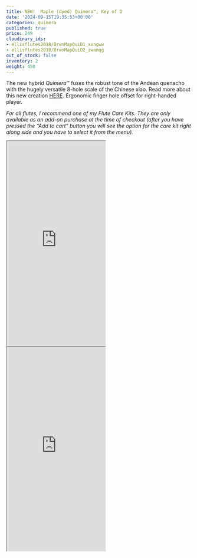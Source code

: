 ```yaml
---
title: NEW!  Maple (dyed) Quimera™, Key of D
date: '2024-09-15T19:35:53+00:00'
categories: quimera
published: true
price: 249
cloudinary_ids:
- ellisflutes2018/BrwnMapQuiD1_xxngww
- ellisflutes2018/BrwnMapQuiD2_zwamqg
out_of_stock: false
inventory: 2
weight: 450
---
```


The new hybrid  *Quimera*™ fuses the robust tone of the Andean quenacho with the hugely versatile 8-hole scale of the Chinese xiao.  Read more about this new creation [HERE](https://www.ellisflutes.com/world-flutes/quimera).   Ergonomic finger hole offset for right-handed player.

*For all flutes, I recommend one of my Flute Care Kits. They are only available as an add-on purchase at the time of checkout (after you have pressed the “Add to cart” button you will see the option for the care kit right along side and you have to select it from the menu).*

<iframe width="267" height="554" src="https://www.youtube.com/embed/99C4dllkXO8" ></iframe>

<iframe width="267" height="554" src="https://www.youtube.com/embed/UAymcOqrcMo" ></iframe>
